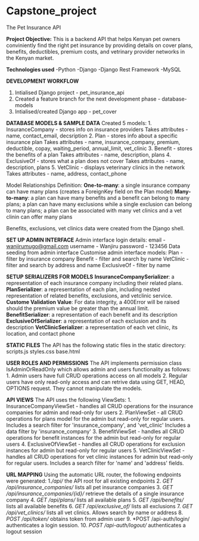 # Capstone_project
The Pet Insurance API

**Project Objective:**
This is a backend API that helps Kenyan pet owners conviniently find the right pet insurance by providing details on cover plans, benefits, deductibles, premium costs, and vetrinary provider networks in the Kenyan market. 

**Technologies used**
-Python
-Django
-Django Rest Framework
-MySQL

**DEVELOPMENT WORKFLOW**
1. Intialised Django project - pet_insurance_api
2. Created a feature branch for the next development phase - database-models
3. Intialised/created Django app - pet_cover

**DATABASE MODELS & SAMPLE DATA**
Created 5 models:
    1. InsuranceCompany - stores info on insurance providers
        Takes attributes - name, contact_email, decsription
    2. Plan - stores info about a specific insurance plan
        Takes attributes - name, insurance_company, premium, deductible, copay, waiting_period, annual_limit, vet_clinic
    3. Benefit - stores the benefits of a plan
        Takes attributes - name, description, plans
    4. ExclusiveOf - stores what a plan does not cover 
        Takes attributes - name, description, plans
    5. VetClinic - displays veterinary clinics in the network
        Takes attributes - name, address, contact_phone

Model Relationships Definition:
    **One-to-many**: a single insurance company can have many plans (creates a ForeignKey field on the Plan model)
    **Many-to-many**: a plan can have many benefits and a benefit can belong to many plans; 
        a plan can have many exclusions while a single exclusion can belong to many plans; 
        a plan can be associated with many vet clinics and a vet clinin can offer many plans
    
Benefits, exclusions, vet clinics data were created from the Django shell.

**SET UP ADMIN INTERFACE**
Admin interface login details:
    email - wanjirumugo@gmail.com
    username - Wanjiru
    password - 123456
Data seeding from admin interface
Customise admin interface models:
    Plan - filter by insurance company
    Benefit - filter and search by name
    VetClinic - filter and search by address and name
    ExclusiveOf - filter by name

**SETUP SERIALIZERS FOR MODELS**
**InsuranceCompanySerializer**: a representation of each insurance company including their related plans.
**PlanSerializer**: a representation of each plan, including nested representation of related benefits, exclusions, and vetclinic service. 
    **Custome Validation Value**:
        For data integrity, a 400Error will be raised should the premium value be greater than the annual limit. 
**BenefitSerializer**: a representation of each benefit and its description
**ExclusiveOfSerializer**: a representation of each exclusion and its description
**VetClinicSerializer**: a representation of each vet clinic, its location, and contact phone

**STATIC FILES**
The API has the following static files in the static directory:
    scripts.js
    styles.css
    base.html

**USER ROLES AND PERMISSIONS**
The API implements permission class IsAdminOrReadOnly which allows admin and users functionality as follows:
        1. Admin users have full CRUD operations access on all models
        2. Regular users have only read-only access and can retrive data using GET, HEAD, OPTIONS request. They cannot manipulate the models. 

**API VIEWS**
The API uses the following ViewSets:
        1. InsuranceCompanyViewSet - handles all CRUD operations for the insurance companies for admin and read-only for users
        2. PlanViewSet - all CRUD operations for plans model for the admin but read-only for regular users.
        Includes a search filter for 'insurance_company', and 'vet_clinic'
        Includes a data filter by 'insurance_company'
        3. BenefitViewSet - handles all CRUD operations for benefit instances for the admin but read-only for regular users
        4. ExclusiveOfViewSet - handles all CRUD operations for exclusion instances for admin but read-only for regular users
        5. VetClinicViewSet - handles all CRUD operations for vet clinic instances for admin but read-only for regular users. Includes a search filter for 'name' and 'address' fields.

**URL MAPPING**
Using the automatic URL router, the following endpoints were generated:
    1.*/api/* the API root for all existing endpoints
    2. *GET /api/insurance_companies/* lists all pet insurance companies
    3. *GET /api/insurance_companies/{id}/* retrieve the details of a single insurance company
    4. *GET /api/plans/* lists all available plans
    5. *GET /api/benefits/* lists all available benefits 
    6. *GET /api/exclusive_of/* lists all exclusions
    7. *GET /api/vet_clinics/* lists all vet clinics. Allows search by name or address
    8. *POST /api/token/* obtains token from admin user
    9. *POST /api-auth/login/ authenticates a login session. 
    10. *POST /api-auth/logout/* authenticates a logout session

    
